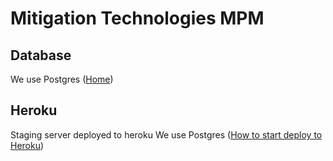 # Mitigation Technologies MPM


## Database
  We use Postgres ([Home](http://www.postgresql.org/))

## Heroku
  Staging server deployed to heroku
  We use Postgres ([How to start deploy to Heroku](https://devcenter.heroku.com/articles/getting-started-with-ruby#introduction))
